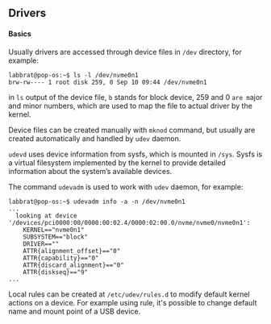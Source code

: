 ## Drivers

#### Basics
Usually drivers are accessed through device files in ```/dev``` directory, for example:
```console
labbrat@pop-os:~$ ls -l /dev/nvme0n1
brw-rw---- 1 root disk 259, 0 Sep 10 09:44 /dev/nvme0n1
```
in ```ls``` output of the device file, ```b``` stands for block device, 259 and 0 ```are m```ajor and minor numbers, 
which are used to map the file to actual driver by the kernel.  

Device files can be created manually with ```mknod``` command, 
but usually are created automatically and handled by ```udev``` daemon.  

```udevd``` uses device information from sysfs, which is mounted in ```/sys```. 
Sysfs is a virtual filesystem implemented by the kernel to provide detailed information about the system’s available devices.

The command ```udevadm``` is used to work with ```udev``` daemon, for example:
```console
labbrat@pop-os:~$ udevadm info -a -n /dev/nvme0n1
...
  looking at device '/devices/pci0000:00/0000:00:02.4/0000:02:00.0/nvme/nvme0/nvme0n1':
    KERNEL=="nvme0n1"
    SUBSYSTEM=="block"
    DRIVER==""
    ATTR{alignment_offset}=="0"
    ATTR{capability}=="0"
    ATTR{discard_alignment}=="0"
    ATTR{diskseq}=="9"
...
```  

Local rules can be created at ```/etc/udev/rules.d``` to modify default kernel actions on a device. 
For example using rule, it's possible to change default name and mount point of a USB device.
